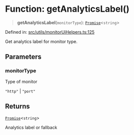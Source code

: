# Function: getAnalyticsLabel()

> **getAnalyticsLabel**(`monitorType`): [`Promise`](https://developer.mozilla.org/docs/Web/JavaScript/Reference/Global_Objects/Promise)\<`string`\>

Defined in: [src/utils/monitorUiHelpers.ts:125](https://github.com/Nick2bad4u/Uptime-Watcher/blob/8a1973382d5fe14c52996ecda381894eb7ecd4a6/src/utils/monitorUiHelpers.ts#L125)

Get analytics label for monitor type.

## Parameters

### monitorType

Type of monitor

`"http"` | `"port"`

## Returns

[`Promise`](https://developer.mozilla.org/docs/Web/JavaScript/Reference/Global_Objects/Promise)\<`string`\>

Analytics label or fallback
